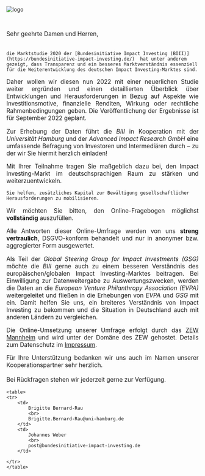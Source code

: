 

![logo](/{{AppPrefix}}/img/biii/biii-logo.PNG)

<br>


<p style='text-align: justify; font-size: 110%'>
    Sehr geehrte Damen und Herren,
    <br>
    <br>

    die Marktstudie 2020 der [Bundesinitiative Impact Investing (BIII)](https://bundesinitiative-impact-investing.de/)  hat unter anderem gezeigt, dass Transparenz und ein besseres Marktverständnis essenziell für die Weiterentwicklung des deutschen Impact Investing-Marktes sind.   
</p>

<p style='text-align: justify; font-size: 110%'>
    Daher wollen wir diesen nun 2022 mit einer neuerlichen Studie weiter ergründen und einen detaillierten Überblick über Entwicklungen und Herausforderungen in Bezug auf Aspekte wie Investitionsmotive, finanzielle Renditen, Wirkung oder rechtliche Rahmenbedingungen geben. Die Veröffentlichung der Ergebnisse ist für September 2022 geplant. 
</p>

<p style='text-align: justify; font-size: 110%'>
    Zur Erhebung der Daten führt die <i>BIII</i> in Kooperation mit der <i>Universität Hamburg</i> und der <i>Advanced Impact Research GmbH</i> eine umfassende Befragung von Investoren und Intermediären durch – zu der wir Sie hiermit herzlich einladen!  
</p>

<p style='text-align: justify; font-size: 110%'>
    Mit Ihrer Teilnahme tragen Sie maßgeblich dazu bei, den Impact Investing-Markt im deutschsprachigen Raum zu stärken und weiterzuentwickeln.
    
    Sie helfen, zusätzliches Kapital zur Bewältigung gesellschaftlicher Herausforderungen zu mobilisieren. 
</p>

<p style='text-align: justify; font-size: 110%'>
    Wir möchten Sie bitten, den Online-Fragebogen möglichst <b>vollständig</b> auszufüllen. 
</p>

<p style='text-align: justify; font-size: 110%'>
    Alle Antworten dieser Online-Umfrage werden von uns <b>streng vertraulich</b>, DSGVO-konform behandelt und nur in anonymer bzw. aggregierter Form ausgewertet.
</p>

<p style='text-align: justify; font-size: 110%'>
    Als Teil der <i>Global Steering Group for Impact Investments (GSG)</i> möchte die <i>BIII</i> gerne auch zu einem besseren Verständnis des europäischen/globalen Impact Investing-Marktes beitragen. Bei Einwilligung zur Datenweitergabe zu Auswertungszwecken, werden die Daten an die <i>European Venture Philanthropy Association (EVPA)</i> weitergeleitet und fließen in die Erhebungen von <i>EVPA</i> und <i>GSG</i> mit ein. Damit helfen Sie uns, ein breiteres Verständnis von Impact Investing zu bekommen und die Situation in Deutschland auch mit anderen Ländern zu vergleichen. 
 </p>

<p style='text-align: justify; font-size: 110%'>
    Die Online-Umsetzung unserer Umfrage erfolgt durch das <a href="https://www.zew.de">ZEW Mannheim</a> und wird unter der Domäne des ZEW gehostet. Details zum Datenschutz im <a href="/{{AppPrefix}}/doc/site-imprint.md">Impressum</a>.
</p>


<p style='text-align: justify; font-size: 110%'>
    Für Ihre Unterstützung bedanken wir uns auch im Namen unserer Kooperationspartner sehr herzlich.  
    <br>
    <br>
    Bei Rückfragen stehen wir jederzeit gerne zur Verfügung.
    <br>

    <table>
    <tr>
        <td>
            Brigitte Bernard-Rau
            <br>
            Brigitte.Bernard-Rau@uni-hamburg.de							
        </td>
        <td>
            Johannes Weber
            <br>
            post@bundesinitiative-impact-investing.de			
        </td>
    
    </tr>
    </table>
</p>

<br>



